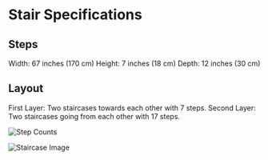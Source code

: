 # Stair Specifications

## Steps

Width: 67 inches (170 cm)
Height: 7 inches (18 cm)
Depth: 12 inches (30 cm)

## Layout

First Layer: Two staircases towards each other with 7 steps.
Second Layer: Two staircases going from each other with 17 steps.

![Step Counts](../images/Step-Count.JPG)

![Staircase Image](../images/Russ-Atrium.jpg)
